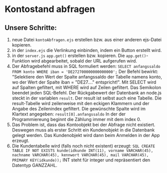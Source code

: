 # Kontostand abfragen

## Unsere Schritte:
1. neue Datei ```kontoAbfragen.ejs``` erstellen bzw. aus einer anderen ejs-Datei kopieren.
2. in der ```index.ejs``` die Verlinkung einbinden, indem ein Button erstellt wird.
3. in der ```server.js``` ```app.get()``` erstellen bzw. kopieren. Die ```app.get()```-Funktion wird abgearbeitet, sobald der URL aufgerufen wird.
4. Der Abfragebefehl muss in SQL formuliert werden: ```SELECT anfangssaldo FROM konto WHERE iban = 'DE272700000000000000';``` Der Befehl bewirkt: "Selektiere den Wert der Spalte anfangssaldo der Tabelle namens konto, wo der Wert der Spalte iban = "DE27...." entspricht!". Mit SELECT wird auf Spalten gefiltert, mit WHERE wird auf Zeilen gefiltert. Das Semikolon beendet jeden SQL-Befehl. Der Rückgabewert der Datenbank an node.js steckt in der variablen ```result```. Der result ist selbst auch eine Tabelle. Die result-Tabelle wird zeilenweise mit den eckigen Klammern und der Angabe des Zeilenindex gefiltert. Die gewünschte Spalte wird im Klartext angegeben: ```result[0].anfangssaldo``` In der der Programmiereung beginnt die Zählung immer mit dem index 0.
5. Das Problem ist, dass das Kontoobjekt bei der Abfrage nicht existiert. Deswegen muss als erster Schritt ein Kundenobjekt in die Datenbank gelegt werden. Das Kundenobjekt wird dann beim Anmelden in der App erzeugt.
6. Die Kundentabelle wird (falls noch nicht existent) erzeugt: ```SQL CREATE TABLE IF NOT EXISTS kunde(idkunde INT(11), vorname VARCHAR(45), nachname VARCHAR(45), kennwort VARCHAR(45), mail VARCHAR(45), PRIMARY KEY(idkunde));``` INT steht für integer und repräsentiert den Datentyp GANZZAHL. 
